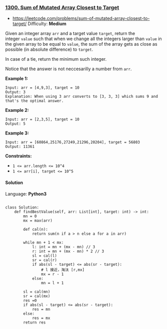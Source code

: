 ### [1300\. Sum of Mutated Array Closest to Target](https://leetcode.com/contest/biweekly-contest-16/problems/sum-of-mutated-array-closest-to-target/)
- https://leetcode.com/problems/sum-of-mutated-array-closest-to-target/
Difficulty: **Medium**

Given an integer array `arr` and a target value `target`, return the integer `value` such that when we change all the integers larger than `value` in the given array to be equal to `value`, the sum of the array gets as close as possible (in absolute difference) to `target`.

In case of a tie, return the minimum such integer.

Notice that the answer is not neccesarilly a number from `arr`.

**Example 1:**

```
Input: arr = [4,9,3], target = 10
Output: 3
Explanation: When using 3 arr converts to [3, 3, 3] which sums 9 and that's the optimal answer.
```

**Example 2:**

```
Input: arr = [2,3,5], target = 10
Output: 5
```

**Example 3:**

```
Input: arr = [60864,25176,27249,21296,20204], target = 56803
Output: 11361
```

**Constraints:**

*   `1 <= arr.length <= 10^4`
*   `1 <= arr[i], target <= 10^5`

#### Solution

Language: **Python3**

```python3
​
class Solution:
    def findBestValue(self, arr: List[int], target: int) -> int:
        mn = 0
        mx = max(arr)
​
        def cal(n):
            return sum(n if a > n else a for a in arr)
​
        while mn + 1 < mx:
            l: int = mn + (mx - mn) // 3
            r: int = mn + (mx - mn) * 2 // 3
            sl = cal(l)
            sr = cal(r)
            if abs(sl - target) <= abs(sr - target):
                # l 接近，淘汰 [r,mx]
                mx = r - 1
            else:
                mn = l + 1
​
        sl = cal(mn)
        sr = cal(mx)
        res =0
        if abs(sl - target) <= abs(sr - target):
            res = mn
        else:
            res = mx
        return res
```